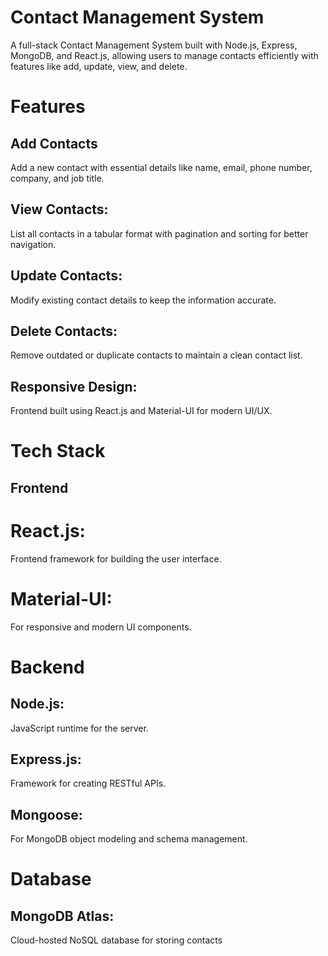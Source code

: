 # Contact Management System
A full-stack Contact Management System built with Node.js, Express, MongoDB, and React.js, allowing users to manage contacts efficiently with features like add, update, view, and delete.

# Features
## Add Contacts
   Add a new contact with essential details like name, email, phone number, company, and job title.

## View Contacts: 
   List all contacts in a tabular format with pagination and sorting for better navigation.
## Update Contacts: 
   Modify existing contact details to keep the information accurate.
## Delete Contacts: 
   Remove outdated or duplicate contacts to maintain a clean contact list.
## Responsive Design: 
   Frontend built using React.js and Material-UI for modern UI/UX.

# Tech Stack
## Frontend
# React.js: 
  Frontend framework for building the user interface.
# Material-UI: 
  For responsive and modern UI components.

# Backend
## Node.js: 
   JavaScript runtime for the server.
## Express.js: 
   Framework for creating RESTful APIs.
## Mongoose: 
   For MongoDB object modeling and schema management.


# Database
## MongoDB Atlas: 
   Cloud-hosted NoSQL database for storing contacts

